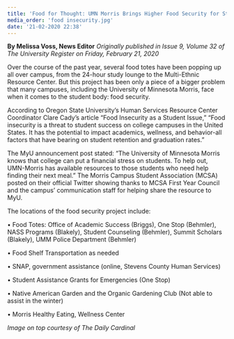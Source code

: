 ```yaml
---
title: 'Food for Thought: UMN Morris Brings Higher Food Security for Students'
media_order: 'food insecurity.jpg'
date: '21-02-2020 22:38'
---
```


**By Melissa Voss, News Editor** _Originally published in Issue 9, Volume 32 of The University Register on Friday, February 21, 2020_

Over the course of the past year, several food totes have been popping up all over campus, from the 24-hour study lounge to the Multi-Ethnic Resource Center. But this project has been only a piece of a bigger problem that many campuses, including the University of Minnesota Morris, face when it comes to the student body: food security.

According to Oregon State University’s Human Services Resource Center Coordinator Clare Cady’s article “Food Insecurity as a Student Issue,” “Food insecurity is a threat to student success on college campuses in the United States. It has the potential to impact academics, wellness, and behavior-all factors that have bearing on student retention and graduation rates.”

The MyU announcement post stated: “The University of Minnesota Morris knows that college can put a financial stress on students. To help out, UMN-Morris has available resources to those students who need help finding their next meal.” The Morris Campus Student Association (MCSA) posted on their official Twitter showing
thanks to MCSA First Year Council and the campus’ communication staff for helping share the resource to MyU.

The locations of the food security project include: 

• Food Totes: Office of Academic Success (Briggs), One Stop (Behmler), NASS Programs (Blakely), Student Counseling (Behmler), Summit Scholars (Blakely), UMM Police Department (Behmler) 

• Food Shelf Transportation as needed 

• SNAP, government assistance (online, Stevens County Human Services)

• Student Assistance Grants for Emergencies (One Stop)

• Native American Garden and the Organic Gardening Club (Not able to assist in the winter)

• Morris Healthy Eating, Wellness Center

_Image on top courtesy of The Daily Cardinal_
